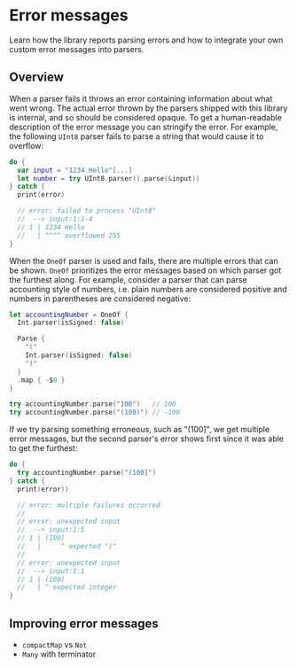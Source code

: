 # Error messages

Learn how the library reports parsing errors and how to integrate your own custom error messages 
into parsers. 

## Overview

When a parser fails it throws an error containing information about what went wrong. The actual 
error thrown by the parsers shipped with this library is internal, and so should be considered 
opaque. To get a human-readable description of the error message you can stringify the error. For 
example, the following `UInt8` parser fails to parse a string that would cause it to overflow:

```swift
do {
  var input = "1234 Hello"[...]
  let number = try UInt8.parser().parse(&input))
} catch {
  print(error)

  // error: failed to process "UInt8"
  //  --> input:1:1-4
  // 1 | 1234 Hello
  //   | ^^^^ overflowed 255
}
```

When the ``OneOf`` parser is used and fails, there are multiple errors that can be shown. ``OneOf``
prioritizes the error messages based on which parser got the furthest along. For example, consider
a parser that can parse accounting style of numbers, i.e. plain numbers are considered positive
and numbers in parentheses are considered negative:

```swift
let accountingNumber = OneOf {
  Int.parser(isSigned: false)

  Parse {
    "("
    Int.parser(isSigned: false)
    ")"
  }
  .map { -$0 }
}

try accountingNumber.parse("100")   // 100
try accountingNumber.parse("(100)") // -100
```

If we try parsing something erroneous, such as "(100]", we get multiple error messages, but the
second parser's error shows first since it was able to get the furthest:

```swift
do {
  try accountingNumber.parse("(100]")
} catch {
  print(error))

  // error: multiple failures occurred
  // 
  // error: unexpected input
  //  --> input:1:5
  // 1 | (100]
  //   |     ^ expected ")"
  // 
  // error: unexpected input
  //  --> input:1:1
  // 1 | (100]
  //   | ^ expected integer
}
```

## Improving error messages



* `compactMap` vs `Not`
* `Many` with terminator
